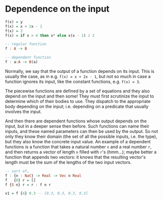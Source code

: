 # Dependence on the input

```hs
f(x) = y
f(x) = x + 2x - 1
f(x) = 3
f(x) = if x > 4 then x² else x(x - 1) / 2

-- regular function
f : A -> B

-- dependent function
f : a:A -> B(a)
```

Normally, we say that the output of a function depends on its input. This is usually the case, as in e.g. `f(x) = x + 2x - 1`, but not so much in case a function ignores its input, like the constant functions, e.g. `f(x) = 3`.

The piecewise functions are defined by a set of equations and they also depend on the input and then some! They must first scrutinize the input to determine which of their bodies to use. They dispatch to the appropriate body depending on the input; i.e. depending on a predicate that usually involves the input.


And then there are dependent functions whose output depends on the input, but in a deeper sense then before. Such functions can name their inputs, and these named parameters can then be used by the output. So not only they know their domain (the set of all the possible inputs, i.e. the type), but they also know the concrete input value. An example of a dependent functions is a function that takes a natural number `n` and a real number `r`, and then returns a vector of length `n` filled with `r`'s (hmm…); maybe better a function that appends two vectors: it knows that the resulting vector's length must be the sum of the lengths of the two input vectors.

```hs
-- sort of…
f : {n : Nat} -> Real -> Vec n Real
f   {0} r = []
f {S n} r = r : f n r

v1 = f {4} 0.3 -- [0.3, 0.3, 0.3, 0.3]
```
